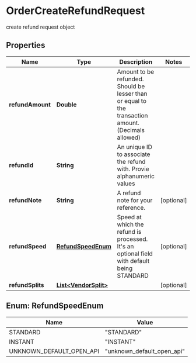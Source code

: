 

# OrderCreateRefundRequest

create refund request object

## Properties

| Name | Type | Description | Notes |
|------------ | ------------- | ------------- | -------------|
|**refundAmount** | **Double** | Amount to be refunded. Should be lesser than or equal to the transaction amount. (Decimals allowed) |  |
|**refundId** | **String** | An unique ID to associate the refund with. Provie alphanumeric values |  |
|**refundNote** | **String** | A refund note for your reference. |  [optional] |
|**refundSpeed** | [**RefundSpeedEnum**](#RefundSpeedEnum) | Speed at which the refund is processed. It&#39;s an optional field with default being STANDARD |  [optional] |
|**refundSplits** | [**List&lt;VendorSplit&gt;**](VendorSplit.md) |  |  [optional] |



## Enum: RefundSpeedEnum

| Name | Value |
|---- | -----|
| STANDARD | &quot;STANDARD&quot; |
| INSTANT | &quot;INSTANT&quot; |
| UNKNOWN_DEFAULT_OPEN_API | &quot;unknown_default_open_api&quot; |



